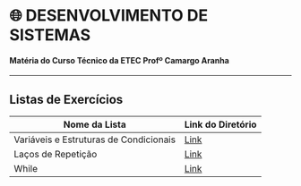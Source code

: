 # 🌐 DESENVOLVIMENTO DE SISTEMAS
#### Matéria do Curso Técnico da ETEC Profº Camargo Aranha

---

## Listas de Exercícios
| Nome da Lista | Link do Diretório |
|--|--|
| Variáveis e Estruturas de Condicionais | [Link](https://github.com/israellefraim/ds-israel-sousa/tree/main/src/exercicios/variaveisestruturascondicionais) |
| Laços de Repetição | [Link](https://github.com/israellefraim/ds-israel-sousa/tree/main/src/exercicios/lacosrepeticao) |
| While | [Link](https://github.com/israellefraim/ds-israel-sousa/tree/main/src/exercicios/lacowhile) |
